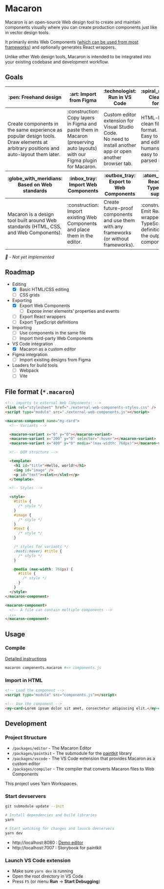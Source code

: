 # Macaron

Macaron is an open-source Web design tool to create and maintain components visually
where you can create production components just like in vector design tools.

It primarily emits Web Components ([which can be used from most frameworks](https://custom-elements-everywhere.com/)) and optionally generates React wrappers.

Unlike other Web design tools, Macaron is intended to be integrated into your existing codebase and development workflow.

## Goals

<table>
  <thead>
    <tr>
      <th>:pen: Freehand design</th>
      <th>:art: Import from Figma</th>
      <th>:technologist: Run in VS Code</th>
      <th>:spiral_notepad: Clean file format</th>
    </tr>
  </thead>
  <tbody>
    <tr>
      <td>
        Create components in the same experience as popular design tools. <br>
        Draw elements at arbitrary positions and auto-layout them later.
      </td>
      <td>
        :construction: Copy layers in Figma and paste them in Macaron (preserving auto layouts) with our Figma plugin for Macaron.
      </td>
      <td>
        Custom editor extension for Visual Studio Code.<br />
        No need to install another app or open another browser tab.
      </td>
      <td>
        HTML-based clean file format.<br>
        Easy to read and edit for humans, and easy to be parsed in tools.
      </td>
    </tr>
  </tbody>
  <thead>
    <tr>
      <th>:globe_with_meridians: Based on Web standards</th>
      <th>:inbox_tray: Import Web Components</th>
      <th>:outbox_tray: Export to Web Components</th>
      <th>:atom_symbol: React and TypeScript support</th>
    </tr>
  </thead>
  <tbody>
    <tr>
      <td>
        Macaron is a design tool built around Web standards (HTML, CSS, and Web
        Components).
      </td>
      <td>:construction: Import existing Web Components and place them in the editor.</td>
      <td>
        Create future-proof components and use them with any frameworks (or
        without frameworks).
      </td>
      <td>
        :construction: Emit React wrappers and TypeScript definitions for the output Web
        components.
      </td>
    </tr>
  </tbody>
</table>

_:construction: - Not yet implemented_

## Roadmap

- Editing
  - [x] Basic HTML/CSS editing
  - [ ] CSS grids
- Exporting
  - [x] Export Web Components
    - [ ] Expose inner elements' properties and events
  - [ ] Export React wrappers
  - [ ] Export TypeScript definitions
- Importing
  - [ ] Use components in the same file
  - [ ] Import third-party Web Components
- VS Code integration
  - [x] Macaron as a custom editor
- Figma integration
  - [ ] Import existing designs from Figma
- Loaders for build tools
  - [ ] Webpack
  - [ ] Vite

## File format (`*.macaron`)

```html
<!-- imports to external Web Components: -->
<link rel="stylesheet" href="./external-web-components-styles.css" />
<script type="module" src="./external-web-components.js"></script>

<macaron-component name="my-card">
  <!-- Variants -->

  <macaron-variant x="0" y="0"></macaron-variant>
  <macaron-variant x="200" y="0" selector=":hover"></macaron-variant>
  <macaron-variant x="400" y="0" media="(max-width: 768px)"></macaron-variant>

  <!-- DOM structure -->

  <template>
    <h1 id="title">Hello, world!</h1>
    <img id="image" />
    <p id="text"><slot></slot></p>
  </template>

  <!-- Styles -->

  <style>
    #title {
      /* style */
    }
    #image {
      /* style */
    }
    #text {
      /* style */
    }

    /* styles for variants */
    :host(:hover) #title {
      /* style */
    }

    @media (max-width: 768px) {
      #title {
        /* style */
      }
    }
  </style>
</macaron-component>

<macaron-component>
  <!-- A file can contain multiple components -->
  ...
</macaron-component>
```

## Usage

### Compile

[Detailed instructions](packages/compiler/README.md)

```bash
macaron components.macaron #=> components.js
```

### Import in HTML

```html
<!-- Load the component -->
<script type="module" src="components.js"></script>

<!-- Use the component -->
<my-card>Lorem ipsum dolor sit amet, consectetur adipiscing elit.</my-card>
```

## Development

### Project Structure

- `/packages/editor` - The Macaron Editor
- `/packages/paintkit` - The submodule for the [paintkit](https://github.com/seanchas116/paintkit) library
- `/packages/vscode` - The VS Code extension that provides Macaron as a custom editor
- `/packages/compiler` - The compiler that converts Macaron files to Web Components

This project uses Yarn Workspaces.

### Start devservers

```bash
git submodule update --init

# Install dependencies and build libraries
yarn

# Start watching for changes and launch devservers
yarn dev
```

- http://localhost:8080 : [Demo editor](/packages/editor/src/index.tsx)
- http://localhost:7007 : Storybook for paintkit

### Launch VS Code extension

- Make sure `yarn dev` is running
- Open the root directory in VS Code
- Press `F5` (or menu **Run** → **Start Debugging**)
